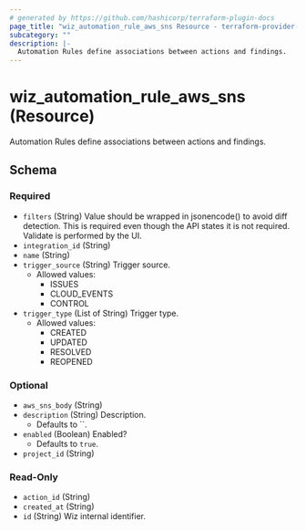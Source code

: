 ```yaml
---
# generated by https://github.com/hashicorp/terraform-plugin-docs
page_title: "wiz_automation_rule_aws_sns Resource - terraform-provider-wiz"
subcategory: ""
description: |-
  Automation Rules define associations between actions and findings.
---
```


# wiz_automation_rule_aws_sns (Resource)

Automation Rules define associations between actions and findings.



<!-- schema generated by tfplugindocs -->
## Schema

### Required

- `filters` (String) Value should be wrapped in jsonencode() to avoid diff detection. This is required even though the API states it is not required.  Validate is performed by the UI.
- `integration_id` (String)
- `name` (String)
- `trigger_source` (String) Trigger source.
    - Allowed values: 
        - ISSUES
        - CLOUD_EVENTS
        - CONTROL
- `trigger_type` (List of String) Trigger type.
    - Allowed values: 
        - CREATED
        - UPDATED
        - RESOLVED
        - REOPENED

### Optional

- `aws_sns_body` (String)
- `description` (String) Description.
    - Defaults to ``.
- `enabled` (Boolean) Enabled?
    - Defaults to `true`.
- `project_id` (String)

### Read-Only

- `action_id` (String)
- `created_at` (String)
- `id` (String) Wiz internal identifier.


